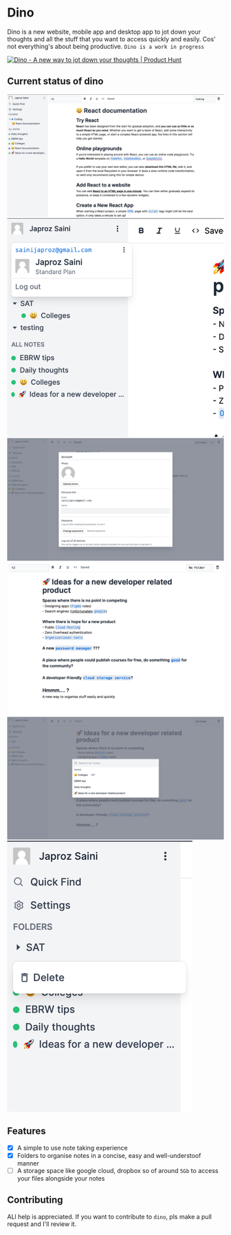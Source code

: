 # Dino

Dino is a new website, mobile app and desktop app to jot down your thoughts and all the stuff that you want to access quickly and easily. Cos' not everything's about being productive. `Dino is a work in progress`

<a href="https://www.producthunt.com/posts/dino?utm_source=badge-featured&utm_medium=badge&utm_souce=badge-dino" target="_blank"><img src="https://api.producthunt.com/widgets/embed-image/v1/featured.svg?post_id=320607&theme=dark" alt="Dino - A new way to jot down your thoughts | Product Hunt" style="width: 250px; height: 54px;" width="250" height="54" /></a>

## Current status of dino

![Screenshot](assets/main.png)
![Screenshot](assets/menu.png)
![Screenshot](assets/modal.png)
![Screenshot](assets/editor.png)
![Screenshot](assets/quickfind.png)
![Screenshot](assets/sidebar.png)

## Features

-   [x] A simple to use note taking experience
-   [x] Folders to organise notes in a concise, easy and well-understoof manner
-   [ ] A storage space like google cloud, dropbox so of around `5Gb` to access your files alongside your notes

## Contributing

ALl help is appreciated. If you want to contribute to `dino`, pls make a pull request and I'll review it.
